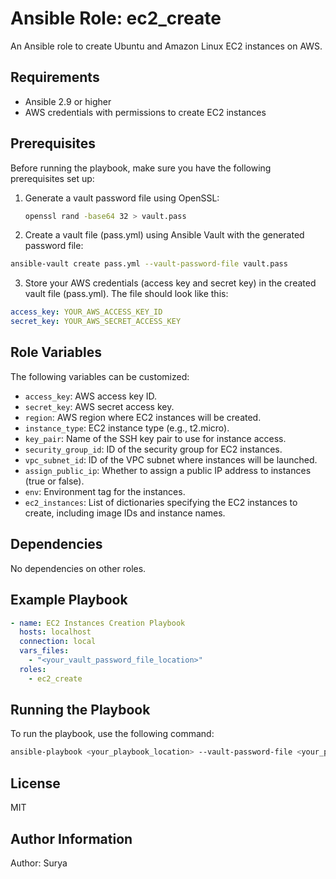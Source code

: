 # Ansible Role: ec2_create

An Ansible role to create Ubuntu and Amazon Linux EC2 instances on AWS.

## Requirements

- Ansible 2.9 or higher
- AWS credentials with permissions to create EC2 instances

## Prerequisites

Before running the playbook, make sure you have the following prerequisites set up:

1. Generate a vault password file using OpenSSL:

   ```bash
   openssl rand -base64 32 > vault.pass
   ```
2. Create a vault file (pass.yml) using Ansible Vault with the generated password file:
  ```bash
  ansible-vault create pass.yml --vault-password-file vault.pass
  ```
3. Store your AWS credentials (access key and secret key) in the created vault file (pass.yml). The file should look like this:
  ```yaml
  access_key: YOUR_AWS_ACCESS_KEY_ID
  secret_key: YOUR_AWS_SECRET_ACCESS_KEY
  ```

## Role Variables

The following variables can be customized:

- `access_key`: AWS access key ID.
- `secret_key`: AWS secret access key.
- `region`: AWS region where EC2 instances will be created.
- `instance_type`: EC2 instance type (e.g., t2.micro).
- `key_pair`: Name of the SSH key pair to use for instance access.
- `security_group_id`: ID of the security group for EC2 instances.
- `vpc_subnet_id`: ID of the VPC subnet where instances will be launched.
- `assign_public_ip`: Whether to assign a public IP address to instances (true or false).
- `env`: Environment tag for the instances.
- `ec2_instances`: List of dictionaries specifying the EC2 instances to create, including image IDs and instance names.

## Dependencies

No dependencies on other roles.

## Example Playbook

```yaml
- name: EC2 Instances Creation Playbook
  hosts: localhost
  connection: local
  vars_files:
    - "<your_vault_password_file_location>"
  roles:
    - ec2_create
```

## Running the Playbook

To run the playbook, use the following command:

```bash
ansible-playbook <your_playbook_location> --vault-password-file <your_password_file_location>
```

## License

MIT

## Author Information

Author: Surya